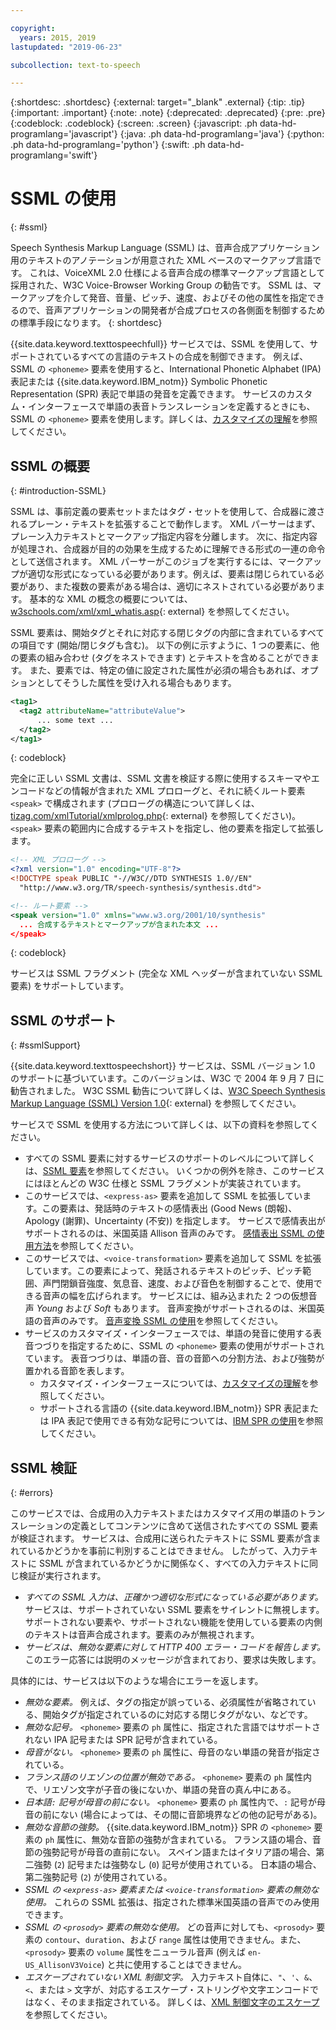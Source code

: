 ```yaml
---

copyright:
  years: 2015, 2019
lastupdated: "2019-06-23"

subcollection: text-to-speech

---
```


{:shortdesc: .shortdesc}
{:external: target="_blank" .external}
{:tip: .tip}
{:important: .important}
{:note: .note}
{:deprecated: .deprecated}
{:pre: .pre}
{:codeblock: .codeblock}
{:screen: .screen}
{:javascript: .ph data-hd-programlang='javascript'}
{:java: .ph data-hd-programlang='java'}
{:python: .ph data-hd-programlang='python'}
{:swift: .ph data-hd-programlang='swift'}

# SSML の使用
{: #ssml}

Speech Synthesis Markup Language (SSML) は、音声合成アプリケーション用のテキストのアノテーションが用意された XML ベースのマークアップ言語です。 これは、VoiceXML 2.0 仕様による音声合成の標準マークアップ言語として採用された、W3C Voice-Browser Working Group の勧告です。 SSML は、マークアップを介して発音、音量、ピッチ、速度、およびその他の属性を指定できるので、音声アプリケーションの開発者が合成プロセスの各側面を制御するための標準手段になります。
{: shortdesc}

{{site.data.keyword.texttospeechfull}} サービスでは、SSML を使用して、サポートされているすべての言語のテキストの合成を制御できます。 例えば、SSML の `<phoneme>` 要素を使用すると、International Phonetic Alphabet (IPA) 表記または {{site.data.keyword.IBM_notm}} Symbolic Phonetic Representation (SPR) 表記で単語の発音を定義できます。 サービスのカスタム・インターフェースで単語の表音トランスレーションを定義するときにも、SSML の `<phoneme>` 要素を使用します。詳しくは、[カスタマイズの理解](/docs/services/text-to-speech?topic=text-to-speech-customIntro)を参照してください。

## SSML の概要
{: #introduction-SSML}

SSML は、事前定義の要素セットまたはタグ・セットを使用して、合成器に渡されるプレーン・テキストを拡張することで動作します。 XML パーサーはまず、プレーン入力テキストとマークアップ指定内容を分離します。 次に、指定内容が処理され、合成器が目的の効果を生成するために理解できる形式の一連の命令として送信されます。 XML パーサーがこのジョブを実行するには、マークアップが適切な形式になっている必要があります。例えば、要素は閉じられている必要があり、また複数の要素がある場合は、適切にネストされている必要があります。 基本的な XML の概念の概要については、[w3schools.com/xml/xml_whatis.asp](http://www.w3schools.com/xml/xml_whatis.asp){: external} を参照してください。

SSML 要素は、開始タグとそれに対応する閉じタグの内部に含まれているすべての項目です (開始/閉じタグも含む)。 以下の例に示すように、1 つの要素に、他の要素の組み合わせ (タグをネストできます) とテキストを含めることができます。 また、要素では、特定の値に設定された属性が必須の場合もあれば、オプションとしてそうした属性を受け入れる場合もあります。

```xml
<tag1>
  <tag2 attributeName="attributeValue">
      ... some text ...
  </tag2>
</tag1>
```
{: codeblock}

完全に正しい SSML 文書は、SSML 文書を検証する際に使用するスキーマやエンコードなどの情報が含まれた XML プロローグと、それに続くルート要素 `<speak>` で構成されます (プロローグの構造について詳しくは、[tizag.com/xmlTutorial/xmlprolog.php](http://www.tizag.com/xmlTutorial/xmlprolog.php){: external} を参照してください)。`<speak>` 要素の範囲内に合成するテキストを指定し、他の要素を指定して拡張します。

```xml
<!-- XML プロローグ -->
<?xml version="1.0" encoding="UTF-8"?>
<!DOCTYPE speak PUBLIC "-//W3C//DTD SYNTHESIS 1.0//EN"
  "http://www.w3.org/TR/speech-synthesis/synthesis.dtd">

<!-- ルート要素 -->
<speak version="1.0" xmlns="www.w3.org/2001/10/synthesis"
  ... 合成するテキストとマークアップが含まれた本文 ...
</speak>
```
{: codeblock}

サービスは SSML フラグメント (完全な XML ヘッダーが含まれていない SSML 要素) をサポートしています。

## SSML のサポート
{: #ssmlSupport}

{{site.data.keyword.texttospeechshort}} サービスは、SSML バージョン 1.0 のサポートに基づいています。このバージョンは、W3C で 2004 年 9 月 7 日に勧告されました。 W3C SSML 勧告について詳しくは、[W3C Speech Synthesis Markup Language (SSML) Version 1.0](http://www.w3.org/TR/speech-synthesis/){: external} を参照してください。

サービスで SSML を使用する方法について詳しくは、以下の資料を参照してください。

-   すべての SSML 要素に対するサービスのサポートのレベルについて詳しくは、[SSML 要素](/docs/services/text-to-speech?topic=text-to-speech-elements)を参照してください。 いくつかの例外を除き、このサービスにはほとんどの W3C 仕様と SSML フラグメントが実装されています。
-   このサービスでは、`<express-as>` 要素を追加して SSML を拡張しています。この要素は、発話時のテキストの感情表出 (Good News (朗報)、Apology (謝罪)、Uncertainty (不安)) を指定します。 サービスで感情表出がサポートされるのは、米国英語 Allison 音声のみです。 [感情表出 SSML の使用方法](/docs/services/text-to-speech?topic=text-to-speech-expressive)を参照してください。
-   このサービスでは、`<voice-transformation>` 要素を追加して SSML を拡張しています。この要素によって、発話されるテキストのピッチ、ピッチ範囲、声門閉鎖音強度、気息音、速度、および音色を制御することで、使用できる音声の幅を広げられます。 サービスには、組み込まれた 2 つの仮想音声 *Young* および *Soft* もあります。 音声変換がサポートされるのは、米国英語の音声のみです。 [音声変換 SSML の使用](/docs/services/text-to-speech?topic=text-to-speech-transformation)を参照してください。
-   サービスのカスタマイズ・インターフェースでは、単語の発音に使用する表音つづりを指定するために、SSML の `<phoneme>` 要素の使用がサポートされています。 表音つづりは、単語の音、音の音節への分割方法、および強勢が置かれる音節を表します。
    -   カスタマイズ・インターフェースについては、[カスタマイズの理解](/docs/services/text-to-speech?topic=text-to-speech-customIntro)を参照してください。
    -   サポートされる言語の {{site.data.keyword.IBM_notm}} SPR 表記または IPA 表記で使用できる有効な記号については、[IBM SPR の使用](/docs/services/text-to-speech?topic=text-to-speech-sprs)を参照してください。

## SSML 検証
{: #errors}

このサービスでは、合成用の入力テキストまたはカスタマイズ用の単語のトランスレーションの定義としてコンテンツに含めて送信されたすべての SSML 要素が検証されます。 サービスは、合成用に送られたテキストに SSML 要素が含まれているかどうかを事前に判別することはできません。 したがって、入力テキストに SSML が含まれているかどうかに関係なく、すべての入力テキストに同じ検証が実行されます。

-   *すべての SSML 入力は、正確かつ適切な形式になっている必要があります。* サービスは、サポートされていない SSML 要素をサイレントに無視します。 サポートされない要素や、サポートされない機能を使用している要素の内側のテキストは音声合成されます。要素のみが無視されます。
-   *サービスは、無効な要素に対して HTTP 400 エラー・コードを報告します。* このエラー応答には説明のメッセージが含まれており、要求は失敗します。

具体的には、サービスは以下のような場合にエラーを返します。

-   *無効な要素。* 例えば、タグの指定が誤っている、必須属性が省略されている、開始タグが指定されているのに対応する閉じタグがない、などです。
-   *無効な記号。* `<phoneme>` 要素の `ph` 属性に、指定された言語ではサポートされない IPA 記号または SPR 記号が含まれている。
-   *母音がない。* `<phoneme>` 要素の `ph` 属性に、母音のない単語の発音が指定されている。
-   *フランス語のリエゾンの位置が無効である。* `<phoneme>` 要素の `ph` 属性内で、リエゾン文字が子音の後にないか、単語の発音の真ん中にある。
-   *日本語`:` 記号が母音の前にない。* `<phoneme>` 要素の `ph` 属性内で、`:` 記号が母音の前にない (場合によっては、その間に音節境界などの他の記号がある)。
-   *無効な音節の強勢。* {{site.data.keyword.IBM_notm}} SPR の `<phoneme>` 要素の `ph` 属性に、無効な音節の強勢が含まれている。 フランス語の場合、音節の強勢記号が母音の直前にない。 スペイン語またはイタリア語の場合、第二強勢 (`2`) 記号または強勢なし (`0`) 記号が使用されている。 日本語の場合、第二強勢記号 (`2`) が使用されている。
-   *SSML の `<express-as>` 要素または `<voice-transformation>` 要素の無効な使用。* これらの SSML 拡張は、指定された標準米国英語の音声でのみ使用できます。
-   *SSML の `<prosody>` 要素の無効な使用。* どの音声に対しても、`<prosody>` 要素の `contour`、`duration`、および `range` 属性は使用できません。また、`<prosody>` 要素の `volume` 属性をニューラル音声 (例えば `en-US_AllisonV3Voice`) と共に使用することはできません。
-   *エスケープされていない XML 制御文字。* 入力テキスト自体に、<code>&quot;</code>、<code>&apos;</code>、`&`、`<`、または `>` 文字が、対応するエスケープ・ストリングや文字エンコードではなく、そのまま指定されている。 詳しくは、[XML 制御文字のエスケープ](/docs/services/text-to-speech?topic=text-to-speech-usingHTTP#escape)を参照してください。
